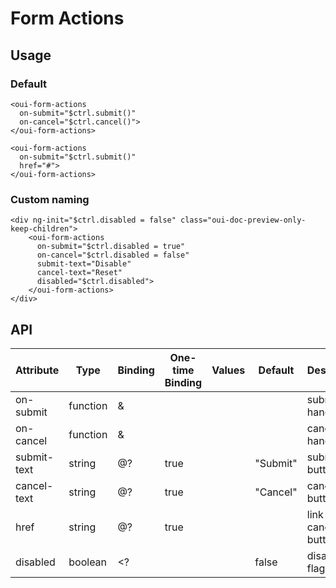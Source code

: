 # Form Actions

<component-status cx-design="complete" ux="rc"></component-status>

## Usage

### Default

```html:preview
<oui-form-actions
  on-submit="$ctrl.submit()"
  on-cancel="$ctrl.cancel()">
</oui-form-actions>
```

```html:preview
<oui-form-actions
  on-submit="$ctrl.submit()"
  href="#">
</oui-form-actions>
```


### Custom naming

```html:preview
<div ng-init="$ctrl.disabled = false" class="oui-doc-preview-only-keep-children">
    <oui-form-actions
      on-submit="$ctrl.disabled = true"
      on-cancel="$ctrl.disabled = false"
      submit-text="Disable"
      cancel-text="Reset"
      disabled="$ctrl.disabled">
    </oui-form-actions>
</div>
```

## API

| Attribute     | Type     | Binding | One-time Binding | Values                 | Default   | Description                      |
| ----          | ----     | ----    | ----             | ----                   | ----      | ----                             |
| on-submit     | function | &       |                  |                        |           | submit handler                   |
| on-cancel     | function | &       |                  |                        |           | cancel handler                   |
| submit-text   | string   | @?      | true             |                        | "Submit"  | submit button text               |
| cancel-text   | string   | @?      | true             |                        | "Cancel"  | cancel button text               |
| href          | string   | @?      | true             |                        |           | link url on cancel button        |
| disabled      | boolean  | <?      |                  |                        | false     | disabled flag                    |


